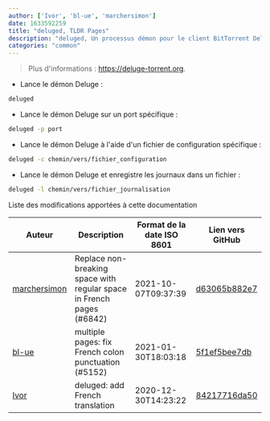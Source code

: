 ```yaml
---
author: ['Ivor', 'bl-ue', 'marchersimon']
date: 1633592259
title: "deluged, TLDR Pages"
description: "deluged, Un processus démon pour le client BitTorrent Deluge."
categories: "common"
---
```

> Plus d'informations : <https://deluge-torrent.org>.

- Lance le démon Deluge :

```bash
deluged
```

- Lance le démon Deluge sur un port spécifique :

```bash
deluged -p port
```

- Lance le démon Deluge à l'aide d'un fichier de configuration spécifique :

```bash
deluged -c chemin/vers/fichier_configuration
```

- Lance le démon Deluge et enregistre les journaux dans un fichier :

```bash
deluged -l chemin/vers/fichier_journalisation
```
Liste des modifications apportées à cette documentation


Auteur | Description | Format de la date ISO 8601 | Lien vers GitHub
------|-----|-----|-----
[marchersimon](mailto:50295997+marchersimon@users.noreply.github.com) | Replace non-breaking space with regular space in French pages (#6842) | 2021-10-07T09:37:39 | [d63065b882e7](https://github.com/tldr-pages/tldr/commit/d63065b882e77c3d3361e76cfa7f28bf5415832e)
[bl-ue](mailto:54780737+bl-ue@users.noreply.github.com) | multiple pages: fix French colon punctuation (#5152) | 2021-01-30T18:03:18 | [5f1ef5bee7db](https://github.com/tldr-pages/tldr/commit/5f1ef5bee7dba1b2749d25e4d0a7be22c89cf8b4)
[Ivor](mailto:ivor.benderavage@gmail.com) | deluged: add French translation | 2020-12-30T14:23:22 | [84217716da50](https://github.com/tldr-pages/tldr/commit/84217716da5018646058e8101a711b3b969aaa88)

